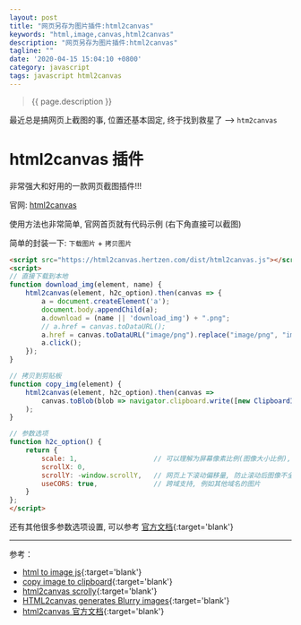 ```yaml
---
layout: post
title: "网页另存为图片插件:html2canvas"
keywords: "html,image,canvas,html2canvas"
description: "网页另存为图片插件:html2canvas"
tagline: ""
date: '2020-04-15 15:04:10 +0800'
category: javascript
tags: javascript html2canvas
---
```

> {{ page.description }}

最近总是搞网页上截图的事, 位置还基本固定, 终于找到救星了 --> `htm2canvas` 

# html2canvas 插件

非常强大和好用的一款网页截图插件!!!

官网: [html2canvas](http://html2canvas.hertzen.com/) 

使用方法也非常简单, 官网首页就有代码示例 (右下角直接可以截图)

简单的封装一下: `下载图片` + `拷贝图片`
```html
<script src="https://html2canvas.hertzen.com/dist/html2canvas.js"></script>
<script>
// 直接下载到本地
function download_img(element, name) {
    html2canvas(element, h2c_option).then(canvas => {
        a = document.createElement('a');
        document.body.appendChild(a);
        a.download = (name || 'download_img') + ".png";
        // a.href = canvas.toDataURL();
        a.href = canvas.toDataURL("image/png").replace("image/png", "image/octet-stream");
        a.click();
    });
}

// 拷贝到剪贴板
function copy_img(element) {
    html2canvas(element, h2c_option).then(canvas =>
        canvas.toBlob(blob => navigator.clipboard.write([new ClipboardItem({'image/png': blob})]))
    );
}

// 参数选项
function h2c_option() {
    return {
        scale: 1,                   // 可以理解为屏幕像素比例(图像大小比例), 例如Mac Retina高清屏, 默认为:2
        scrollX: 0, 
        scrollY: -window.scrollY,   // 网页上下滚动偏移量, 防止滚动后图像不全
        useCORS: true,              // 跨域支持, 例如其他域名的图片
    }
};
</script>
```

还有其他很多参数选项设置, 可以参考 [官方文档](https://html2canvas.hertzen.com/configuration){:target='blank'}

---
参考：
- [html to image js](https://stackoverflow.com/questions/10721884/render-html-to-an-image){:target='blank'}
- [copy image to clipboard](https://stackoverflow.com/questions/33175909/copy-image-to-clipboard){:target='blank'}
- [html2canvas scrolly](https://github.com/niklasvh/html2canvas/issues/1878){:target='blank'}
- [HTML2canvas generates Blurry images](https://stackoverflow.com/questions/22803825/html2canvas-generates-blurry-images){:target='blank'}
- [html2canvas 官方文档](https://html2canvas.hertzen.com/configuration){:target='blank'}

